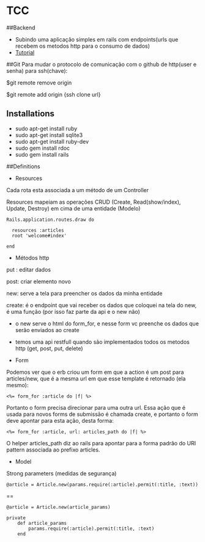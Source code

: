 # TCC

##Backend

* Subindo uma aplicação simples em rails com endpoints(urls que recebem os metodos http para o consumo de dados)
* [Tutorial](http://guides.rubyonrails.org/getting_started.html)

##Git
Para mudar o protocolo de comunicação com o github de http(user e senha) para ssh(chave):

$git remote remove origin

$git remote add origin {ssh clone url}

## Installations
* sudo apt-get install ruby
* sudo apt-get install sqlite3
* sudo apt-get install ruby-dev
* sudo gem install rdoc
* sudo gem install rails

##Definitions

* Resources

Cada rota esta associada a um método de um Controller

Resources mapeiam as operações CRUD (Create, Read(show/index), Update, Destroy) em cima de uma entidade (Modelo)

```
Rails.application.routes.draw do
 
  resources :articles
  root 'welcome#index'
  
end
```

* Métodos http

put : editar dados

post: criar elemento novo

new: serve a tela para preencher os dados da minha entidade

create: é o endpoint que vai receber os dados que coloquei na tela do new, é uma função (por isso faz parte da api e o new não)

- o new serve o html do form_for, e nesse form vc preenche os dados que serão enviados ao create 

- temos uma api restfull quando são implementados todos os metodos http (get, post, put, delete)


* Form

Podemos ver que o erb criou um form em que a action é um post para articles/new, que é a mesma url em que esse template é retornado (ela mesmo):

```
<%= form_for :article do |f| %>
```

Portanto o form precisa direcionar para uma outra url. Essa ação que é usada para novos forms de submissão é chamada create, e portanto o form deve apontar para esta ação, desta forma:

```
<%= form_for :article, url: articles_path do |f| %>
```

O helper articles_path diz ao rails para apontar para a forma padrão do URI pattern associada ao prefixo articles. 

* Model

Strong parameters (medidas de segurança)

```
@article = Article.new(params.require(:article).permit(:title, :text)) 
```

==

```
@article = Article.new(article_params)

private
	def article_params
		params.require(:article).permit(:title, :text)
	end
```

